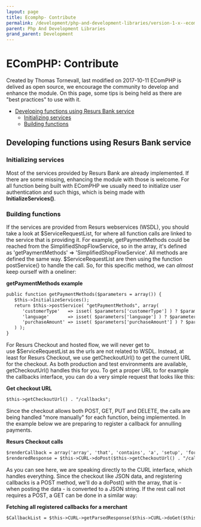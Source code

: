```yaml
---
layout: page
title: Ecomphp- Contribute
permalink: /development/php-and-development-libraries/version-1-x--ecomphp-/7438475/
parent: Php And Development Libraries
grand_parent: Development
---
```




# EComPHP: Contribute 
Created by Thomas Tornevall, last modified on 2017-10-11
EComPHP is delived as open source, we encourage the community to develop
and enhance the module. On this page, some tips is being held as there
are "best practices" to use with it.

- [Developing functions using Resurs Bank
  service](#ecomphp:contribute-developingfunctionsusingresursbankservice)
  - [Initializing services](#ecomphp:contribute-initializingservices)
  - [Building functions](#ecomphp:contribute-buildingfunctions)

## Developing functions using Resurs Bank service
### Initializing services
Most of the services provided by Resurs Bank are already implemented. If
there are some missing, enhancing the module with those is welcome. For
all function being built with EComPHP we usually need to initialize user
authentication and such thigs, which is being made with
**InitializeServices()**.

### Building functions
If the services are provided from Resurs webservices (WSDL), you should
take a look at \$ServiceRequestList, for where all function calls are
linked to the service that is providing it. For example,
getPaymentMethods could be reached from the SimplifiedShopFlowService,
so in the array, it's defined as 'getPaymentMethods' =\>
'SimplifiedShopFlowService'. All methods are defined the same way.
\$ServiceRequestList are then using the function postService() to handle
the call. So, for this specific method, we can *almost* keep ourself
with a oneliner:

**getPaymentMethods example**
```xml
public function getPaymentMethods($parameters = array()) {
   $this->InitializeServices();
   return $this->postService( "getPaymentMethods", array(
      'customerType'   => isset( $parameters['customerType'] ) ? $parameters['customerType'] : null,
      'language'       => isset( $parameters['language'] ) ? $parameters['language'] : null,
      'purchaseAmount' => isset( $parameters['purchaseAmount'] ) ? $parameters['purchaseAmount'] : null
   ) );
}
```
For Resurs Checkout and hosted flow, we will never get to
use \$ServiceRequestList as the urls are not related to WSDL. Instead,
at least for Resurs Checkout, we use getCheckoutUrl() to get the current
URL for the checkout. As both production and test environments are
available, getCheckoutUrl() handles this for you. To get a proper URL to
for example the callbacks interface, you can do a very simple request
that looks like this:

**Get checkout URL**
```xml
$this->getCheckoutUrl() . "/callbacks";
```
Since the checkout allows both POST, GET, PUT and DELETE, the calls are
being handled "more manually" for each function, being implemented. In
the example below we are preparing to register a callback for annulling
payments.

**Resurs Checkout calls**
```xml
$renderCallback = array('array', 'that', 'contains', 'a', 'setup', 'for', 'registering', 'an', 'annulment', 'callback');
$renderedResponse = $this->CURL->doPost($this->getCheckoutUrl() . "/callbacks/ANNULMENT", $renderCallback, \TorneLIB\CURL_POST_AS::POST_AS_JSON);
```
As you can see here, we are speaking directly to the CURL interface,
which handles everything. Since the checkout like JSON data, and
registering callbacks is a POST method, we'll do a doPost() with the
array, that is - when posting the data - is converted to a JSON string.
If the rest call not requires a POST, a GET can be done in a similar
way:

**Fetching all registered callbacks for a merchant**
```xml
$CallbackList = $this->CURL->getParsedResponse($this->CURL->doGet($this->getCheckoutUrl() . "/callbacks"));
```
